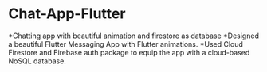 # Chat-App-Flutter
*Chatting app with beautiful animation and firestore as database
*Designed a beautiful Flutter Messaging App with Flutter animations.
*Used Cloud Firestore and Firebase auth package to equip the app with a cloud-based NoSQL database.
